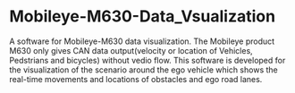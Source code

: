# Mobileye-M630-Data_Vsualization
A software for Mobileye-M630 data visualization. The Mobileye product M630 only gives CAN data output(velocity or location of Vehicles, Pedstrians and bicycles) without vedio flow. This software is developed for the visualization of the scenario around the ego vehicle which shows the real-time movements and locations of obstacles and ego road lanes.
